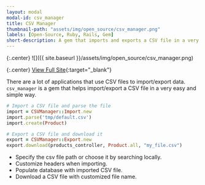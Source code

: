 ```yaml
---
layout: modal
modal-id: csv_manager
title: CSV Manager
thumbnail-path: "assets/img/open_source/csv_manager.png"
labels: [Open-Source, Ruby, Rails, Gem]
short-description: A gem that imports and exports a CSV file in a very easy and simple way.
---
```


{:.center}
![]({{ site.baseurl }}/assets/img/open_source/csv_manager.png)

{:.center}
[View Full Site](https://github.com/ghbooth12/csv_manager){:target="\_blank"}


There are a lot of applications that use CSV files to import/export data. `csv_manager` is a gem that helps import/export a CSV file in a very easy and simple way.

```ruby
# Import a CSV file and parse the file
import = CSVManager::Import.new
import.parse('tmp/default.csv')
import.create(Product)

# Export a CSV file and download it
export = CSVManager::Export.new
export.download(products_controller, Product.all, "my_file.csv")
```


* Specify the csv file path or choose it by searching locally.
* Customize headers when importing.
* Populate database with imported CSV file.
* Download a CSV file with customized file name.
